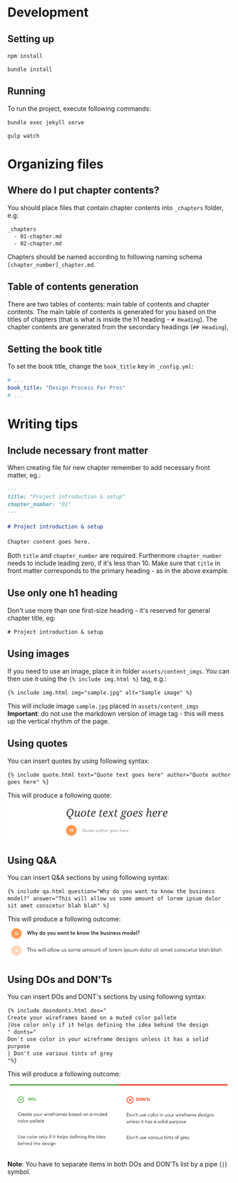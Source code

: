 # Development
## Setting up
```
npm install
```

```
bundle install
```

## Running
To run the project, execute following commands:
```
bundle exec jekyll serve
```

```
gulp watch
```

# Organizing files
## Where do I put chapter contents?
You should place files that contain chapter contents into `_chapters` folder,
e.g:
```
_chapters
  - 01-chapter.md
  - 02-chapter.md
```
Chapters should be named according to following naming schema
`[chapter_number]_chapter.md`.

## Table of contents generation
There are two tables of contents: main table of contents and chapter contents.
The main table of contents is generated for you based on the titles of chapters
(that is what is inside the h1 heading - `# Heading`). The chapter contents are
generated from the secondary headings (`## Heading`),

## Setting the book title
To set the book title, change the `book_title` key in `_config.yml`:
```yml
# ...
book_title: "Design Process For Pros"
# ...
```

# Writing tips
## Include necessary front matter
When creating file for new chapter remember to add necessary front matter, eg.:
```md
---
title: "Project introduction & setup"
chapter_number: "01"
---

# Project introduction & setup

Chapter content goes here.
```
Both `title` and `chapter_number` are required. Furthermore `chapter_number`
needs to include leading zero, if it's less than 10. Make sure that `title` in
front matter corresponds to the primary heading - as in the above example.

## Use only one h1 heading
Don't use more than one first-size heading - it's reserved for general chapter
title, eg:

```
# Project introduction & setup
```

## Using images
If you need to use an image, place it in folder `assets/content_imgs`. You can
then use it using the `{% include img.html %}` tag, e.g.:
```
{% include img.html img="sample.jpg" alt="Sample image" %}
```
This will include image `sample.jpg` placed in `assets/content_imgs`
**Important**: do not use the markdown version of image tag - this will mess up
the vertical rhythm of the page.

## Using quotes
You can insert quotes by using following syntax:
```
{% include quote.html text="Quote text goes here" author="Quote author goes here" %}
```
This will produce a following quote:
![Quote](doc_imgs/quote.png?raw=true)

## Using Q&A
You can insert Q&A sections by using following syntax:
```
{% include qa.html question="Why do you want to know the business model?" answer="This will allow us some amount of lorem ipsum dolor sit amet conscetur blah blah" %}
```
This will produce a following outcome:
![qa](doc_imgs/qa.png?raw=true)

## Using DOs and DON'Ts
You can insert DOs and DONT's sections by using following syntax:
```
{% include dosndonts.html dos="
Create your wireframes based on a muted color pallete
|Use color only if it helps defining the idea behind the design
" donts="
Don't use color in your wireframe designs unless it has a solid purpose
| Don't use various tints of grey
"%}
```
This will produce a following outcome:
![qa](doc_imgs/dosdonts.png?raw=true)

**Note**: You have to separate items in both DOs and DON'Ts list by a pipe (`|`)
symbol.
